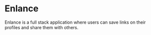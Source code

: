 # Enlance
Enlance is a full stack application where users can save links on their profiles and share them with others. 
